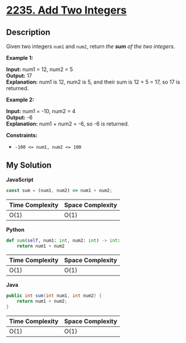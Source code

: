 # [2235. Add Two Integers](https://leetcode.com/problems/add-two-integers)

## Description

Given two integers `num1` and `num2`, return _the **sum** of the two integers_.

**Example 1:**

**Input:** num1 = 12, num2 = 5  
**Output:** 17  
**Explanation:** num1 is 12, num2 is 5, and their sum is 12 + 5 = 17, so 17 is returned.

**Example 2:**

**Input:** num1 = -10, num2 = 4  
**Output:** -6  
**Explanation:** num1 + num2 = -6, so -6 is returned.

**Constraints:**

- `-100 <= num1, num2 <= 100`

## My Solution

**JavaScript**

```js
const sum = (num1, num2) => num1 + num2;
```

| Time Complexity | Space Complexity |
| --------------- | ---------------- |
| O(1)            | O(1)             |

**Python**

```python
def sum(self, num1: int, num2: int) -> int:
    return num1 + num2
```

| Time Complexity | Space Complexity |
| --------------- | ---------------- |
| O(1)            | O(1)             |

**Java**

```java
public int sum(int num1, int num2) {
    return num1 + num2;
}
```

| Time Complexity | Space Complexity |
| --------------- | ---------------- |
| O(1)            | O(1)             |
